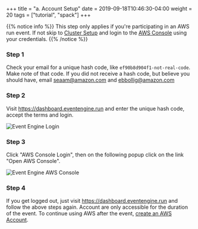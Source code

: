 +++
title = "a. Account Setup"
date = 2019-09-18T10:46:30-04:00
weight = 20
tags = ["tutorial", "spack"]
+++

{{% notice info %}}
This step only applies if you're participating in an AWS run event. If not skip to [Cluster Setup](01-cluster-setup.html) and login to the [AWS Console](console.aws.amazon.com) using your credentials.
{{% /notice %}}

### Step 1

Check your email for a unique hash code, like `ef90b8d904f1-not-real-code`. Make note of that code. If you did not receive a hash code, but believe you should have, email seaam@amazon.com and ebbollig@amazon.com

### Step 2

Visit https://dashboard.eventengine.run and enter the unique hash code, accept the terms and login.

![Event Engine Login](/images/event-engine-login.png)

### Step 3

Click "AWS Console Login", then on the following popup click on the link "Open AWS Console".

![Event Engine AWS Console](/images/event-engine-aws-console.png)

### Step 4

If you get logged out, just visit https://dashboard.eventengine.run and follow the above steps again. Account are only accessible for the duration of the event. To continue using AWS after the event, [create an AWS Account](https://aws.amazon.com/premiumsupport/knowledge-center/create-and-activate-aws-account/).